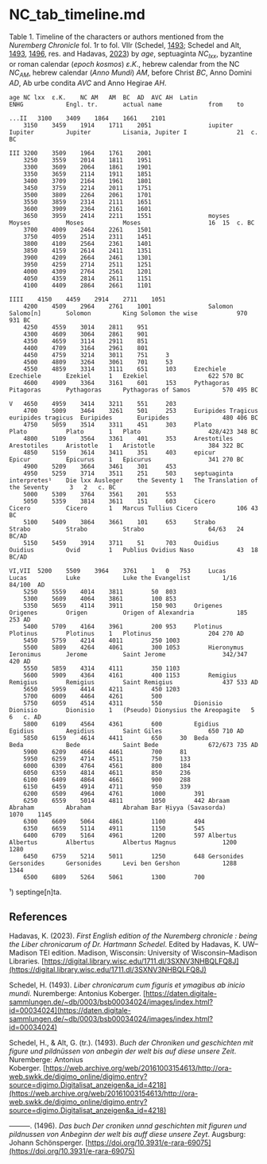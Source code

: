 # NC_tab_timeline.md

Table 1. Timeline of the characters or authors mentioned from the *Nuremberg Chronicle* fol. 1r to fol. VIIr (Schedel, [1493](https://daten.digitale-sammlungen.de/~db/0003/bsb00034024/images/index.html?id=00034024); Schedel and Alt, [1493](https://web.archive.org/web/20161003154613/http://ora-web.swkk.de/digimo_online/digimo.entry?source=digimo.Digitalisat_anzeigen&a_id=4218), [1496](https://doi.org/10.3931/e-rara-69075), res. and Hadavas, [2023](https://digital.library.wisc.edu/1711.dl/3SXNV3NHBQLFQ8J)) by $age$, septuaginta $NC_{lxx}$, byzantine or roman calendar (*epoch kosmos*) $ε.Κ.$, hebrew calendar from the NC $NC_{AM}$, hebrew calendar (*Anno Mundi*) $AM$, before Christ $BC$, Anno Domini $AD$, Ab urbe condita $AVC$ and Anno Hegirae $AH$.
~~~
age	NC lxx	ε.Κ.	NC AM	AM	BC	AD	AVC	AH	Latin				ENHG			Engl. tr.		actual name				from	to	

...II	3100	3409	1864	1661	2101											
	3150	3459	1914	1711	2051				iupiter				Iupiter			Jupiter			Lisania, Jupiter I				21	c. BC

III	3200	3509	1964	1761	2001											
	3250	3559	2014	1811	1951											
	3300	3609	2064	1861	1901											
	3350	3659	2114	1911	1851											
	3400	3709	2164	1961	1801											
	3450	3759	2214	2011	1751											
	3500	3809	2264	2061	1701											
	3550	3859	2314	2111	1651											
	3600	3909	2364	2161	1601											
	3650	3959	2414	2211	1551				moyses				Moyses			Moses			Moses					16	15	c. BC
	3700	4009	2464	2261	1501											
	3750	4059	2514	2311	1451											
	3800	4109	2564	2361	1401											
	3850	4159	2614	2411	1351											
	3900	4209	2664	2461	1301											
	3950	4259	2714	2511	1251											
	4000	4309	2764	2561	1201											
	4050	4359	2814	2611	1151											
	4100	4409	2864	2661	1101											

IIII	4150	4459	2914	2711	1051											
	4200	4509	2964	2761	1001				Salomon				Salomo[n]		Solomon			King Solomon the wise			970	931	BC
	4250	4559	3014	2811	951											
	4300	4609	3064	2861	901											
	4350	4659	3114	2911	851											
	4400	4709	3164	2961	801											
	4450	4759	3214	3011	751		3									
	4500	4809	3264	3061	701		53									
	4550	4859	3314	3111	651		103		Ezechiele			Ezechiele		Ezekiel		1	Ezekiel					622	570	BC
	4600	4909	3364	3161	601		153		Pythagoras			Pitagoras		Pythagoras		Pythagoras of Samos			570	495	BC

V	4650	4959	3414	3211	551		203									
	4700	5009	3464	3261	501		253		Euripides Tragicus		euripides tragicus	Euripides		Euripides				480	406	BC
	4750	5059	3514	3311	451		303		Plato				Plato			Plato		1	Plato					428/423	348	BC
	4800	5109	3564	3361	401		353		Arestotiles			Arestotiles		Aristotle	1	Aristotle				384	322	BC
	4850	5159	3614	3411	351		403		epicur				Epicur			Epicurus	1	Epicurus				341	270	BC
	4900	5209	3664	3461	301		453									
	4950	5259	3714	3511	251		503		septuaginta interpretes¹	Die lxx Ausleger	the Seventy	1	The Translation of the Seventy		3	2	c. BC
	5000	5309	3764	3561	201		553									
	5050	5359	3814	3611	151		603		Cicero				Cicero			Cicero		1	Marcus Tullius Cicero 			106	43	BC
	5100	5409	3864	3661	101		653		Strabo				Strabo			Strabo			Strabo					64/63	24	BC/AD
	5150	5459	3914	3711	51		703		Ouidius				Ouidius			Ovid		1	Publius Ovidius Naso			43	18	BC/AD

VI,VII	5200	5509	3964	3761	1	0	753		Lucas				Lucas			Luke			Luke the Evangelist			1/16	84/100	AD
	5250	5559	4014	3811		50	803									
	5300	5609	4064	3861		100	853									
	5350	5659	4114	3911		150	903		Origenes			Origenes		Origen			Origen of Alexandria			185	253	AD
	5400	5709	4164	3961		200	953		Plotinus			Plotinus		Plotinus	1	Plotinus				204	270	AD
	5450	5759	4214	4011		250	1003									
	5500	5809	4264	4061		300	1053		Hieronymus			Ieronimus		Jerome			Saint Jerome				342/347	420	AD
	5550	5859	4314	4111		350	1103									
	5600	5909	4364	4161		400	1153		Remigius			Remigius		Remigius		Saint Remigius				437	533	AD
	5650	5959	4414	4211		450	1203									
	5700	6009	4464	4261		500										
	5750	6059	4514	4311		550			Dionisio			Dionisio		Dionisio	1	(Pseudo) Dionysius the Areopagite	5	6	c. AD
	5800	6109	4564	4361		600			Egidius				Egidius			Aegidius		Saint Giles				650	710	AD
	5850	6159	4614	4411		650		30	Beda				Beda			Bede			Saint Bede				672/673	735	AD
	5900	6209	4664	4461		700		81								
	5950	6259	4714	4511		750		133								
	6000	6309	4764	4561		800		184								
	6050	6359	4814	4611		850		236								
	6100	6409	4864	4661		900		288								
	6150	6459	4914	4711		950		339								
	6200	6509	4964	4761		1000		391								
	6250	6559	5014	4811		1050		442	Abraam				Abraham			Abraham			Abraham Bar Ḥiyya (Savasorda)		1070	1145	
	6300	6609	5064	4861		1100		494								
	6350	6659	5114	4911		1150		545								
	6400	6709	5164	4961		1200		597	Albertus			Albertus		Albertus		Albertus Magnus				1200	1280	
	6450	6759	5214	5011		1250		648	Gersonides			Gersonides		Gersonides		Levi ben Gershon 			1288	1344	
	6500	6809	5264	5061		1300		700								
~~~
¹) septinge[n]ta.  				

## References

Hadavas, K. (2023). *First English edition of the Nuremberg chronicle : being the Liber chronicarum of Dr. Hartmann Schedel*. Edited by Hadavas, K. UW–Madison TEI edition. Madison, Wisconsin: University of Wisconsin–Madison Libraries. [https://digital.library.wisc.edu/1711.dl/3SXNV3NHBQLFQ8J](https://digital.library.wisc.edu/1711.dl/3SXNV3NHBQLFQ8J)

Schedel, H. (1493). *Liber chronicarum cum figuris et ymagibus ab inicio mundi*. Nuremberge: Antonius Koberger. [https://daten.digitale-sammlungen.de/~db/0003/bsb00034024/images/index.html?id=00034024](https://daten.digitale-sammlungen.de/~db/0003/bsb00034024/images/index.html?id=00034024)

Schedel, H., & Alt, G. (tr.). (1493). *Buch der Chroniken und geschichten mit figure und pildnüssen von anbegin der welt bis auf diese unsere Zeit*. Nuremberge: Antonius Koberger. [https://web.archive.org/web/20161003154613/http://ora-web.swkk.de/digimo_online/digimo.entry?source=digimo.Digitalisat_anzeigen&a_id=4218](https://web.archive.org/web/20161003154613/http://ora-web.swkk.de/digimo_online/digimo.entry?source=digimo.Digitalisat_anzeigen&a_id=4218)

———. (1496). *Das buch Der croniken unnd geschichten mit figuren und pildnussen von Anbeginn der welt bis auff diese unsere Zeyt*. Augsburg: Johann Schönsperger. [https://doi.org/10.3931/e-rara-69075](https://doi.org/10.3931/e-rara-69075)

